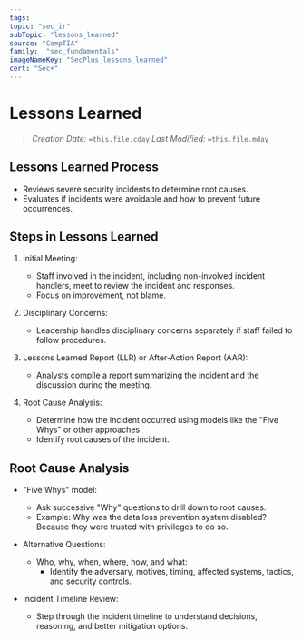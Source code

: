 ```yaml
---
tags:
topic: "sec_ir"
subTopic: "lessons_learned"
source: "CompTIA"
family:  "sec_fundamentals"
imageNameKey: "SecPlus_lessons_learned" 
cert: "Sec+"
---
```

# Lessons Learned
> *Creation Date:* `=this.file.cday`
> *Last Modified:* `=this.file.mday`

## Lessons Learned Process

- Reviews severe security incidents to determine root causes.
- Evaluates if incidents were avoidable and how to prevent future occurrences.

## Steps in Lessons Learned

1. Initial Meeting:
   - Staff involved in the incident, including non-involved incident handlers, meet to review the incident and responses.
   - Focus on improvement, not blame.

2. Disciplinary Concerns:
   - Leadership handles disciplinary concerns separately if staff failed to follow procedures.

3. Lessons Learned Report (LLR) or After-Action Report (AAR):
   - Analysts compile a report summarizing the incident and the discussion during the meeting.

4. Root Cause Analysis:
   - Determine how the incident occurred using models like the "Five Whys" or other approaches.
   - Identify root causes of the incident.

## Root Cause Analysis

- "Five Whys" model:
   - Ask successive "Why" questions to drill down to root causes.
   - Example: Why was the data loss prevention system disabled? Because they were trusted with privileges to do so.

- Alternative Questions:
   - Who, why, when, where, how, and what:
     - Identify the adversary, motives, timing, affected systems, tactics, and security controls.

- Incident Timeline Review:
   - Step through the incident timeline to understand decisions, reasoning, and better mitigation options.

